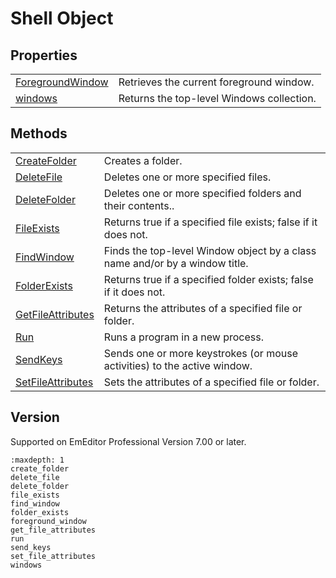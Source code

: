 # Shell Object

## Properties

|     |     |
| --- | --- |
|[ForegroundWindow](foreground_window) | Retrieves the current foreground window. |
|[windows](windows) | Returns the top-level Windows collection. |

## Methods

|     |     |
| --- | --- |
| [CreateFolder](create_folder) | Creates a folder. |
| [DeleteFile](delete_file) | Deletes one or more specified files. |
| [DeleteFolder](delete_folder) | Deletes one or more specified folders and their contents.. |
| [FileExists](file_exists) | Returns true if a specified file exists; false if it does not. |
|[FindWindow](find_window) | Finds the top-level Window object by a class name and/or by a window title. |
| [FolderExists](folder_exists) | Returns true if a specified folder exists; false if it does not. |
| [GetFileAttributes](get_file_attributes) | Returns the attributes of a specified file or folder. |
| [Run](run) | Runs a program in a new process. |
|[SendKeys](send_keys) | Sends one or more keystrokes (or mouse activities) to the active window. |
| [SetFileAttributes](set_file_attributes) | Sets the attributes of a specified file or folder. |

## Version

Supported on EmEditor Professional Version 7.00 or later.


```{toctree}
:maxdepth: 1
create_folder
delete_file
delete_folder
file_exists
find_window
folder_exists
foreground_window
get_file_attributes
run
send_keys
set_file_attributes
windows
```
